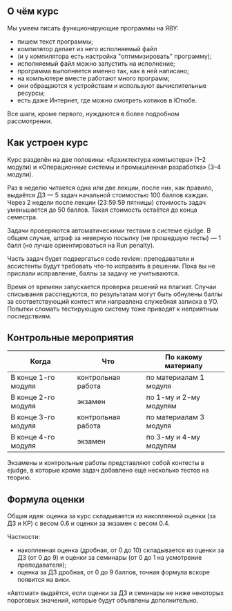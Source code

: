 ## О чём курс

Мы умеем писать функционирующие программы на ЯВУ:
* пишем текст программы;
* компилятор делает из него исполняемый файл
* (и у компилятора есть настройка "оптимизировать" программу);
* исполняемый файл можно запустить на исполнение;
* программа выполняется именно так, как в ней написано;
* на компьютере вместе работают много программ;
* они обращаются к устройствам и используют вычислительные ресурсы;
* есть даже Интернет, где можно смотреть котиков в Ютюбе.

Все шаги, кроме первого, нуждаются в более подробном рассмотрении.

## Как устроен курс
Курс разделён на две половины: «Архиктектура компьютера» (1–2 модули) и «Операционные системы
и промышленная разработка» (3–4 модули).

Раз в неделю читается одна или две лекции,
после них, как правило, выдаётся ДЗ — 5 задач
начальной стоимостью 100 баллов каждая.
Через 2 недели после лекции (23:59:59 пятницы) стоимость задач
уменьшается до 50 баллов. Такая стоимость
остаётся до конца семестра.

Задачи проверяются автоматическими тестами в системе ejudge.
В общем случае, штраф за неверную
посылку (не прошедшую тесты) — 1 балл (но лучше ориентироваться на Run penalty).

Часть задач будет подвергаться code review: преподаватели и ассистенты
будут требовать что-то исправить в решении. Пока вы не прислали исправление,
баллы за задачу не учитываются.

Время от времени запускается проверка решений на плагиат. Случаи списывания
расследуются, по результатам могут быть обнулены баллы за соответствующий
контест или направлена служебная записка в УО. Попытки сломать тестирующую
систему тоже приводят к неприятным последствиям.

## Контрольные мероприятия
| Когда | Что | По какому материалу |
|-------|-----|---------------------|
| В конце 1-го модуля | контрольная работа | по материалам 1 модуля
| В конце 2-го модуля | экзамен | по 1-му и 2-му модулям
| В конце 3-го модуля | контрольная работа | по материалам 3 модуля
| В конце 4-го модуля | экзамен | по 3-му и 4-му модулям

Экзамены и контрольные работы представляют собой контесты в ejudge, в которые
кроме задач добавлено ещё несколько тестов на теорию.

## Формула оценки

Общая идея: оценка за курс складывается из накопленной оценки (за ДЗ и КР)
с весом 0.6 и оценки за экзамен с весом 0.4.

Частности:
* накопленная оценка (дробная, от 0 до 10) складывается из оценки за ДЗ (от 0 до 9) и оценки за семинары (от 0 до 1 на усмотрение преподавателя);
* оценка за ДЗ дробная, от 0 до 9 баллов, точная формула вскоре появится на вики.

«Автомат» выдаётся, если оценки за ДЗ и семинары не ниже некоторых пороговых значений, которые будут объявлены дополнительно.
